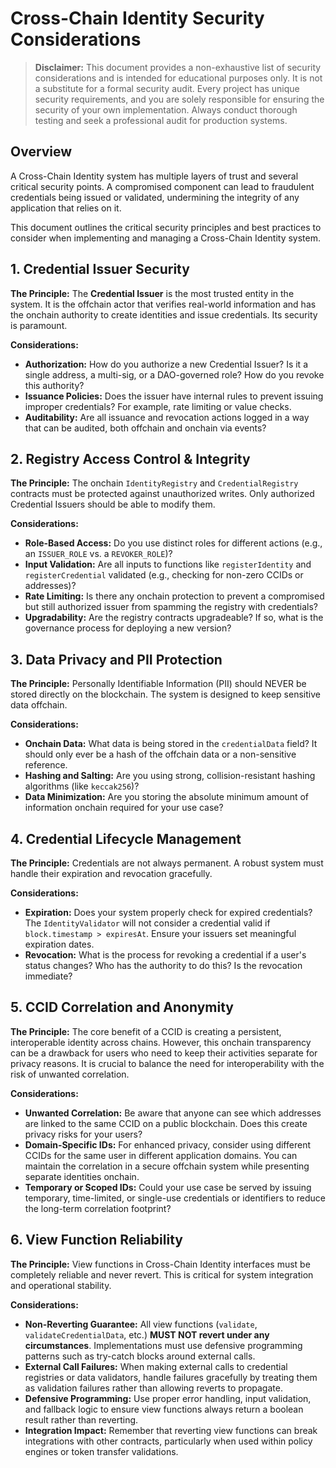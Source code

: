 # Cross-Chain Identity Security Considerations

> **Disclaimer:** This document provides a non-exhaustive list of security considerations and is intended for educational purposes only. It is not a substitute for a formal security audit. Every project has unique security requirements, and you are solely responsible for ensuring the security of your own implementation. Always conduct thorough testing and seek a professional audit for production systems.

## Overview

A Cross-Chain Identity system has multiple layers of trust and several critical security points. A compromised component can lead to fraudulent credentials being issued or validated, undermining the integrity of any application that relies on it.

This document outlines the critical security principles and best practices to consider when implementing and managing a Cross-Chain Identity system.

## 1. Credential Issuer Security

**The Principle:** The **Credential Issuer** is the most trusted entity in the system. It is the offchain actor that verifies real-world information and has the onchain authority to create identities and issue credentials. Its security is paramount.

**Considerations:**

- **Authorization:** How do you authorize a new Credential Issuer? Is it a single address, a multi-sig, or a DAO-governed role? How do you revoke this authority?
- **Issuance Policies:** Does the issuer have internal rules to prevent issuing improper credentials? For example, rate limiting or value checks.
- **Auditability:** Are all issuance and revocation actions logged in a way that can be audited, both offchain and onchain via events?

## 2. Registry Access Control & Integrity

**The Principle:** The onchain `IdentityRegistry` and `CredentialRegistry` contracts must be protected against unauthorized writes. Only authorized Credential Issuers should be able to modify them.

**Considerations:**

- **Role-Based Access:** Do you use distinct roles for different actions (e.g., an `ISSUER_ROLE` vs. a `REVOKER_ROLE`)?
- **Input Validation:** Are all inputs to functions like `registerIdentity` and `registerCredential` validated (e.g., checking for non-zero CCIDs or addresses)?
- **Rate Limiting:** Is there any onchain protection to prevent a compromised but still authorized issuer from spamming the registry with credentials?
- **Upgradability:** Are the registry contracts upgradeable? If so, what is the governance process for deploying a new version?

## 3. Data Privacy and PII Protection

**The Principle:** Personally Identifiable Information (PII) should NEVER be stored directly on the blockchain. The system is designed to keep sensitive data offchain.

**Considerations:**

- **Onchain Data:** What data is being stored in the `credentialData` field? It should only ever be a hash of the offchain data or a non-sensitive reference.
- **Hashing and Salting:** Are you using strong, collision-resistant hashing algorithms (like `keccak256`)?
- **Data Minimization:** Are you storing the absolute minimum amount of information onchain required for your use case?

## 4. Credential Lifecycle Management

**The Principle:** Credentials are not always permanent. A robust system must handle their expiration and revocation gracefully.

**Considerations:**

- **Expiration:** Does your system properly check for expired credentials? The `IdentityValidator` will not consider a credential valid if `block.timestamp > expiresAt`. Ensure your issuers set meaningful expiration dates.
- **Revocation:** What is the process for revoking a credential if a user's status changes? Who has the authority to do this? Is the revocation immediate?

## 5. CCID Correlation and Anonymity

**The Principle:** The core benefit of a CCID is creating a persistent, interoperable identity across chains. However, this onchain transparency can be a drawback for users who need to keep their activities separate for privacy reasons. It is crucial to balance the need for interoperability with the risk of unwanted correlation.

**Considerations:**

- **Unwanted Correlation:** Be aware that anyone can see which addresses are linked to the same CCID on a public blockchain. Does this create privacy risks for your users?
- **Domain-Specific IDs:** For enhanced privacy, consider using different CCIDs for the same user in different application domains. You can maintain the correlation in a secure offchain system while presenting separate identities onchain.
- **Temporary or Scoped IDs:** Could your use case be served by issuing temporary, time-limited, or single-use credentials or identifiers to reduce the long-term correlation footprint?

## 6. View Function Reliability

**The Principle:** View functions in Cross-Chain Identity interfaces must be completely reliable and never revert. This is critical for system integration and operational stability.

**Considerations:**

- **Non-Reverting Guarantee:** All view functions (`validate`, `validateCredentialData`, etc.) **MUST NOT revert under any circumstances**. Implementations must use defensive programming patterns such as try-catch blocks around external calls.
- **External Call Failures:** When making external calls to credential registries or data validators, handle failures gracefully by treating them as validation failures rather than allowing reverts to propagate.
- **Defensive Programming:** Use proper error handling, input validation, and fallback logic to ensure view functions always return a boolean result rather than reverting.
- **Integration Impact:** Remember that reverting view functions can break integrations with other contracts, particularly when used within policy engines or token transfer validations.
